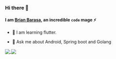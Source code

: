 ### Hi there 👋
#### I am [Brian Barasa](https://briannbig.github.io/), an incredible `code` mage :zap:

<!--
**Brian-big/Brian-big** is a ✨ _special_ ✨ repository because its `README.md` (this file) appears on your GitHub profile.

Here are some ideas to get you started:  -->

<!-- - 🔭 I’m currently working on ...-->
- 🌱 I am learning flutter.
<!-- - 👯 I’m looking to collaborate on open source projects. -->
<!-- - 🤔 I’m looking for help with ... -->
- 💬 Ask me about Android, Spring boot and Golang
<!-- - 📫 How to reach me: ... -->
<!-- - 😄 Pronouns: ... -->
<!-- - ⚡ Fun fact: ... -->



<a href="https://github.com/briannbig">
  <img align="center" src="https://github-readme-stats.vercel.app/api?username=briannbig&show_icons=true&include_all_commits=true&count_private=true&title_color=7A7ADB&icon_color=2234AE&text_color=D3D3D3&bg_color=0,000000,130F40&hide_border=true" />
</a>
<a href="https://github.com/briannbig">
  <img align="center" src="https://github-readme-stats.vercel.app/api/top-langs/?username=briannbig&show_icons=true&layout=compact&text_color=daf7dc&bg_color=0,000000,130F40&hide_border=true&hide=less,javascript,css,scss,html,cmake,c++" />
</a>
